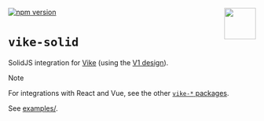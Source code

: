 [<img src="https://avatars.githubusercontent.com/u/86403530?s=200&v=4" align="right" width="64" height="64">](https://vike.dev)
[![npm version](https://img.shields.io/npm/v/vike-solid)](https://www.npmjs.com/package/vike-solid)

# `vike-solid`

SolidJS integration for [Vike](https://github.com/vikejs/vike/issues/736) (using the
[V1 design](https://vike.dev/migration/v1-design)).

> [!NOTE]  
> For integrations with React and Vue, see the other [`vike-*` packages](https://vike.dev/vike-packages).

See [examples/](https://github.com/magne4000/vike-solid/tree/main/examples).
